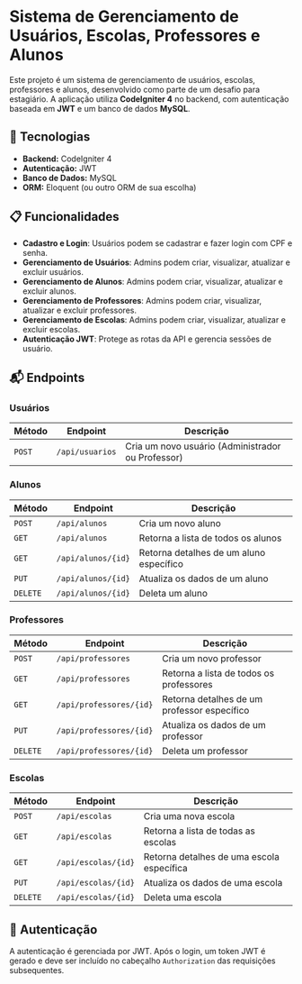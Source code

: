 # Sistema de Gerenciamento de Usuários, Escolas, Professores e Alunos

Este projeto é um sistema de gerenciamento de usuários, escolas, professores e alunos, desenvolvido como parte de um desafio para estagiário. A aplicação utiliza **CodeIgniter 4** no backend, com autenticação baseada em **JWT** e um banco de dados **MySQL**.

## 🚀 Tecnologias

- **Backend:** CodeIgniter 4
- **Autenticação:** JWT
- **Banco de Dados:** MySQL
- **ORM:** Eloquent (ou outro ORM de sua escolha)

## 📋 Funcionalidades

- **Cadastro e Login**: Usuários podem se cadastrar e fazer login com CPF e senha.
- **Gerenciamento de Usuários**: Admins podem criar, visualizar, atualizar e excluir usuários.
- **Gerenciamento de Alunos**: Admins podem criar, visualizar, atualizar e excluir alunos.
- **Gerenciamento de Professores**: Admins podem criar, visualizar, atualizar e excluir professores.
- **Gerenciamento de Escolas**: Admins podem criar, visualizar, atualizar e excluir escolas.
- **Autenticação JWT**: Protege as rotas da API e gerencia sessões de usuário.

## 📬 Endpoints

### Usuários

| Método  | Endpoint          | Descrição                                          |
|---------|-------------------|--------------------------------------------------|
| `POST`  | `/api/usuarios`    | Cria um novo usuário (Administrador ou Professor) |

### Alunos

| Método  | Endpoint         | Descrição                                          |
|---------|------------------|--------------------------------------------------|
| `POST`  | `/api/alunos`     | Cria um novo aluno                                |
| `GET`   | `/api/alunos`     | Retorna a lista de todos os alunos                |
| `GET`   | `/api/alunos/{id}`| Retorna detalhes de um aluno específico           |
| `PUT`   | `/api/alunos/{id}`| Atualiza os dados de um aluno                     |
| `DELETE`| `/api/alunos/{id}`| Deleta um aluno                                   |

### Professores

| Método  | Endpoint            | Descrição                                          |
|---------|---------------------|--------------------------------------------------|
| `POST`  | `/api/professores`   | Cria um novo professor                            |
| `GET`   | `/api/professores`   | Retorna a lista de todos os professores           |
| `GET`   | `/api/professores/{id}`| Retorna detalhes de um professor específico     |
| `PUT`   | `/api/professores/{id}`| Atualiza os dados de um professor               |
| `DELETE`| `/api/professores/{id}`| Deleta um professor                             |

### Escolas

| Método  | Endpoint         | Descrição                                          |
|---------|------------------|--------------------------------------------------|
| `POST`  | `/api/escolas`    | Cria uma nova escola                              |
| `GET`   | `/api/escolas`    | Retorna a lista de todas as escolas               |
| `GET`   | `/api/escolas/{id}`| Retorna detalhes de uma escola específica        |
| `PUT`   | `/api/escolas/{id}`| Atualiza os dados de uma escola                  |
| `DELETE`| `/api/escolas/{id}`| Deleta uma escola                                |

## 🔑 Autenticação

A autenticação é gerenciada por JWT. Após o login, um token JWT é gerado e deve ser incluído no cabeçalho `Authorization` das requisições subsequentes.
